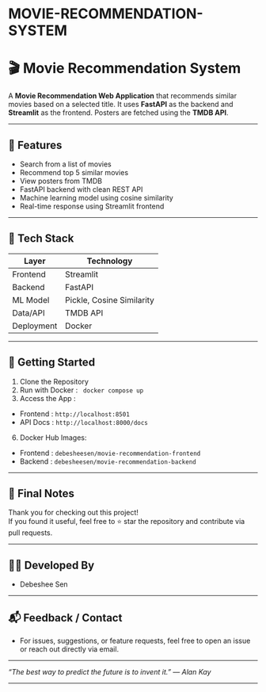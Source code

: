 # MOVIE-RECOMMENDATION-SYSTEM
# 🎬 Movie Recommendation System

A **Movie Recommendation Web Application** that recommends similar movies based on a selected title. It uses **FastAPI** as the backend and **Streamlit** as the frontend. Posters are fetched using the **TMDB API**.

---

## 📌 Features

- Search from a list of movies  
- Recommend top 5 similar movies  
- View posters from TMDB  
- FastAPI backend with clean REST API  
- Machine learning model using cosine similarity  
- Real-time response using Streamlit frontend  

---

## 🧠 Tech Stack

| Layer     | Technology         |
|-----------|--------------------|
| Frontend  | Streamlit          |
| Backend   | FastAPI            |
| ML Model  | Pickle, Cosine Similarity |
| Data/API  | TMDB API           |
| Deployment | Docker |
---

## 🚀 Getting Started

1. Clone the Repository
2. Run with Docker : 
   ``` docker compose up```
4. Access the App : 
- Frontend : ``` http://localhost:8501 ```
- API Docs : ``` http://localhost:8000/docs ```
6. Docker Hub Images:
- Frontend : ``` debesheesen/movie-recommendation-frontend ```
- Backend : ``` debesheesen/movie-recommendation-backend ```

---
## 🧾 Final Notes

Thank you for checking out this project!  
If you found it useful, feel free to ⭐ star the repository and contribute via pull requests.

---
## 👨‍💻 Developed By

- Debeshee Sen

---
## 📬 Feedback / Contact

- For issues, suggestions, or feature requests, feel free to open an issue or reach out directly via email.
---

_“The best way to predict the future is to invent it.” — Alan Kay_

---


